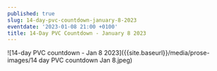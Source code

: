 ```yaml
---
published: true
slug: 14-day-pvc-countdown-january-8-2023
eventdate: '2023-01-08 21:00 +0100'
title: 14-Day PVC Countdown - January 8 2023
---
```

![14-day PVC countdown - Jan 8 2023]({{site.baseurl}}/media/prose-images/14 day PVC countdown Jan 8.jpeg)

